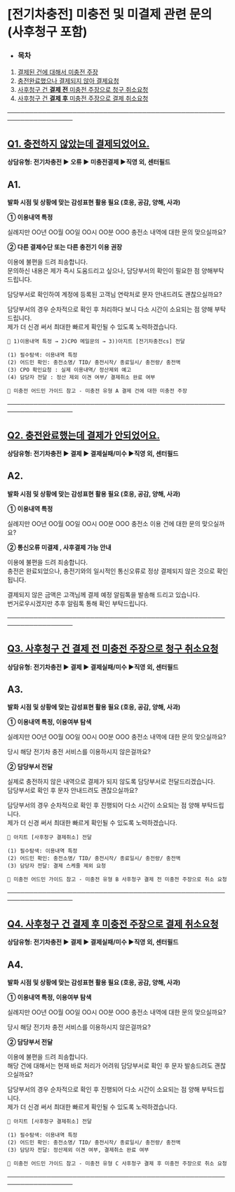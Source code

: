 # [전기차충전] 미충전 및 미결제 관련 문의 (사후청구 포함)

* ### **목차**

1. [결제된 건에 대해서 미충전 주장](#h_01J00AV9GZJBTSJHW74W1RH952)
2. [충전완료했으나 결제되지 않아 결제요청](#h_01JRCEH3RPWQPK1H6YYN7XPHQZ)
3. [사후청구 건 **결제 전** 미충전 주장으로 청구 취소요청](#h_01JRCEBZFVKNJ84GZT2G6V0DQ8)
4. [사후청구 건 **결제 후** 미충전 주장으로 결제 취소요청](#h_01JRCEC109XRKZGV9M4QMK2C2F)

─────────────────────────────────────────────────────────────────

[**Q1. 충전하지 않았는데 결제되었어요.**](#h_01JN5VV1C5EG2MKX5HJ9SVA4HY)
----------------------------------------------------------

**상담유형: 전기차충전 ▶ 오류 ▶ 미충전결제 ▶직영 외, 센터필드**

**A1.**
-------

**발화 시점 및 상황에 맞는 감성표현 활용 필요 (호응, 공감, 양해, 사과)**

**① 이용내역 특정**

실례지만 OO년 OO월 OO일 OO시 OO분 OOO 충전소 내역에 대한 문의 맞으실까요?  
  
****②** 다른 결제수단 또는 다른 충전기 이용 권장**

이용에 불편을 드려 죄송합니다.  
문의하신 내용은 제가 즉시 도움드리고 싶으나, 담당부서의 확인이 필요한 점 양해부탁드립니다.  
  
담당부서로 확인하여 계정에 등록된 고객님 연락처로 문자 안내드려도 괜찮으실까요?  
  
담당부서의 경우 순차적으로 확인 후 처리하다 보니 다소 시간이 소요되는 점 양해 부탁드립니다.  
제가 더 신경 써서 최대한 빠르게 확인될 수 있도록 노력하겠습니다.

```
📌 1)이용내역 특정 → 2)CPO 메일문의 → 3))아지트 [전기차충전cs] 전달  
  
(1) 필수탐색: 이용내역 특정  
(2) 어드민 확인: 충전소명/ TID/ 충전시작/ 종료일시/ 충전량/ 충전액  
(3) CPO 확인요청 : 실제 이용내역/ 정산제외 예고  
(4) 담당자 전달 : 정산 제외 이견 여부/ 결제취소 완료 여부  
  
🔎 미충전 어드민 가이드 참고 - 미충전 유형 A 결제 건에 대한 미충전 주장
```

─────────────────────────────────────────────────────────────────

[**Q2. 충전완료했는데 결제가 안되었어요.**](#h_01JN5VV1C5EG2MKX5HJ9SVA4HY)
-----------------------------------------------------------

**상담유형: 전기차충전 ▶ 결제 ▶ 결제실패/미수 ▶직영 외, 센터필드**

**A2.**
-------

**발화 시점 및 상황에 맞는 감성표현 활용 필요 (호응, 공감, 양해, 사과)**

**① 이용내역 특정**

실례지만 OO년 OO월 OO일 OO시 OO분 OOO 충전소 이용 건에 대한 문의 맞으실까요?  
  
**② 통신오류 미결제 , 사후결제 가능 안내**

이용에 불편을 드려 죄송합니다.  
충전은 완료되었으나, 충전기와의 일시적인 통신오류로 정상 결제되지 않은 것으로 확인됩니다.  
  
결제되지 않은 금액은 고객님께 결제 예정 알림톡을 발송해 드리고 있습니다.  
번거로우시겠지만 추후 알림톡 통해 확인 부탁드립니다.

─────────────────────────────────────────────────────────────────

[**Q3. 사후청구 건 결제 전 미충전 주장으로 청구 취소요청**](#h_01JN5VV1C5EG2MKX5HJ9SVA4HY)
---------------------------------------------------------------------

**상담유형: 전기차충전 ▶ 결제 ▶ 결제실패/미수 ▶직영 외, 센터필드**

**A3.**
-------

**발화 시점 및 상황에 맞는 감성표현 활용 필요 (호응, 공감, 양해, 사과)**

**① 이용내역 특정, 이용여부 탐색**

실례지만 OO년 OO월 OO일 OO시 OO분 OOO 충전소 내역에 대한 문의 맞으실까요?  
  
당시 해당 전기차 충전 서비스를 이용하시지 않은걸까요?

**② 담당부서 전달**

실제로 충전하지 않은 내역으로 결제가 되지 않도록 담당부서로 전달드리겠습니다.  
담당부서로 확인 후 문자 안내드려도 괜찮으실까요?  
  
담당부서의 경우 순차적으로 확인 후 진행되어 다소 시간이 소요되는 점 양해 부탁드립니다.  
제가 더 신경 써서 최대한 빠르게 확인될 수 있도록 노력하겠습니다.

```
📌 아지트 [사후청구 결제취소] 전달  
  
(1) 필수탐색: 이용내역 특정  
(2) 어드민 확인: 충전소명/ TID/ 충전시작/ 종료일시/ 충전량/ 충전액  
(3) 담당자 전달: 결제 스케줄 제외 요청  
  
🔎 미충전 어드민 가이드 참고 - 미충전 유형 B 사후청구 결제 전 미충전 주장으로 취소 요청
```

─────────────────────────────────────────────────────────────────

[**Q4. 사후청구 건 결제 후 미충전 주장으로 결제 취소요청**](#h_01JN5VV1C5EG2MKX5HJ9SVA4HY)
---------------------------------------------------------------------

**상담유형: 전기차충전 ▶ 결제 ▶ 결제실패/미수 ▶직영 외, 센터필드**

**A4.**
-------

**발화 시점 및 상황에 맞는 감성표현 활용 필요 (호응, 공감, 양해, 사과)**

**① 이용내역 특정, 이용여부 탐색**

실례지만 OO년 OO월 OO일 OO시 OO분 OOO 충전소 내역에 대한 문의 맞으실까요?  
  
당시 해당 전기차 충전 서비스를 이용하시지 않은걸까요?

**② 담당부서 전달**

이용에 불편을 드려 죄송합니다.  
해당 건에 대해서는 현재 바로 처리가 어려워 담당부서로 확인 후 문자 발송드려도 괜찮으실까요?

담당부서의 경우 순차적으로 확인 후 진행되어 다소 시간이 소요되는 점 양해 부탁드립니다.  
제가 더 신경 써서 최대한 빠르게 확인될 수 있도록 노력하겠습니다.

```
📌 아지트 [사후청구 결제취소] 전달  
  
(1) 필수탐색: 이용내역 특정  
(2) 어드민 확인: 충전소명/ TID/ 충전시작/ 종료일시/ 충전량/ 충전액  
(3) 담당자 전달: 정산제외 이견 여부, 결제취소 완료 여부  
  
🔎 미충전 어드민 가이드 참고 - 미충전 유형 C 사후청구 결제 후 미충전 주장으로 취소 요청
```

─────────────────────────────────────────────────────────────────